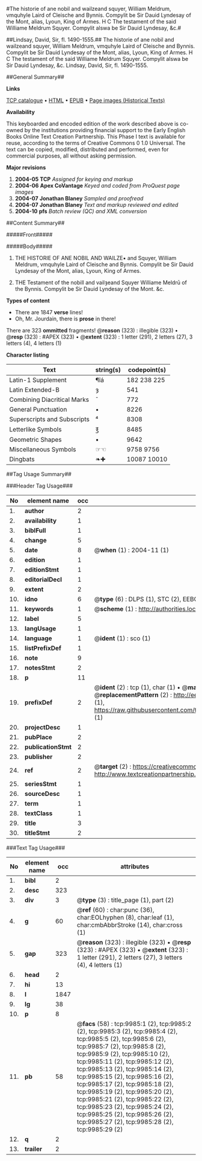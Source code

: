 #The historie of ane nobil and wailzeand squyer, William Meldrum, vmquhyle Laird of Cleische and Bynnis. Compylit be Sir Dauid Lyndesay of the Mont, alias, Lyoun, King of Armes. H C The testament of the said Williame Meldrum Squyer. Compylit alswa be Sir Dauid Lyndesay, &c.#

##Lindsay, David, Sir, fl. 1490-1555.##
The historie of ane nobil and wailzeand squyer, William Meldrum, vmquhyle Laird of Cleische and Bynnis. Compylit be Sir Dauid Lyndesay of the Mont, alias, Lyoun, King of Armes. H C The testament of the said Williame Meldrum Squyer. Compylit alswa be Sir Dauid Lyndesay, &c.
Lindsay, David, Sir, fl. 1490-1555.

##General Summary##

**Links**

[TCP catalogue](http://www.ota.ox.ac.uk/tcp/)  • 
[HTML](http://tei.it.ox.ac.uk/tcp/Texts-HTML/free/A05/A05554.html)  • 
[EPUB](http://tei.it.ox.ac.uk/tcp/Texts-EPUB/free/A05/A05554.epub) • 
[Page images (Historical Texts)](https://data.historicaltexts.jisc.ac.uk/view?pubId=eebo-99845105e&pageId=eebo-99845105e-9985-1)

**Availability**

This keyboarded and encoded edition of the
	       work described above is co-owned by the institutions
	       providing financial support to the Early English Books
	       Online Text Creation Partnership. This Phase I text is
	       available for reuse, according to the terms of Creative
	       Commons 0 1.0 Universal. The text can be copied,
	       modified, distributed and performed, even for
	       commercial purposes, all without asking permission.

**Major revisions**

1. __2004-05__ __TCP__ *Assigned for keying and markup*
1. __2004-06__ __Apex CoVantage__ *Keyed and coded from ProQuest page images*
1. __2004-07__ __Jonathan Blaney__ *Sampled and proofread*
1. __2004-07__ __Jonathan Blaney__ *Text and markup reviewed and edited*
1. __2004-10__ __pfs__ *Batch review (QC) and XML conversion*

##Content Summary##

#####Front#####

#####Body#####

1. THE HISTORIE OF ANE NOBIL AND WAILZE▪ and Squyer, William Meldrum, vmquhyle Laird of Cleische and Bynnis. Compylit be Sir Dauid Lyndesay of the Mont, alias, Lyoun, King of Armes.

1. THE Testament of the nobill and vailȝeand Squyer Williame Meldrū of the Bynnis. Compylit be Sir Dauid Lyndesay of the Mont. &c.

**Types of content**

  * There are 1847 **verse** lines!
  * Oh, Mr. Jourdain, there is **prose** in there!

There are 323 **ommitted** fragments! 
 @__reason__ (323) : illegible (323)  •  @__resp__ (323) : #APEX (323)  •  @__extent__ (323) : 1 letter (291), 2 letters (27), 3 letters (4), 4 letters (1)

**Character listing**


|Text|string(s)|codepoint(s)|
|---|---|---|
|Latin-1 Supplement|¶îá|182 238 225|
|Latin Extended-B|ȝ|541|
|Combining             Diacritical Marks|̄|772|
|General Punctuation|•|8226|
|Superscripts             and Subscripts|⁴|8308|
|Letterlike Symbols|℥|8485|
|Geometric Shapes|▪|9642|
|Miscellaneous Symbols|☞☜|9758 9756|
|Dingbats|❧✚|10087 10010|

##Tag Usage Summary##

###Header Tag Usage###

|No|element name|occ|attributes|
|---|---|---|---|
|1.|__author__|2||
|2.|__availability__|1||
|3.|__biblFull__|1||
|4.|__change__|5||
|5.|__date__|8| @__when__ (1) : 2004-11 (1)|
|6.|__edition__|1||
|7.|__editionStmt__|1||
|8.|__editorialDecl__|1||
|9.|__extent__|2||
|10.|__idno__|6| @__type__ (6) : DLPS (1), STC (2), EEBO-CITATION (1), PROQUEST (1), VID (1)|
|11.|__keywords__|1| @__scheme__ (1) : http://authorities.loc.gov/ (1)|
|12.|__label__|5||
|13.|__langUsage__|1||
|14.|__language__|1| @__ident__ (1) : sco (1)|
|15.|__listPrefixDef__|1||
|16.|__note__|9||
|17.|__notesStmt__|2||
|18.|__p__|11||
|19.|__prefixDef__|2| @__ident__ (2) : tcp (1), char (1)  •  @__matchPattern__ (2) : ([0-9\-]+):([0-9IVX]+) (1), (.+) (1)  •  @__replacementPattern__ (2) : http://eebo.chadwyck.com/downloadtiff?vid=$1&page=$2 (1), https://raw.githubusercontent.com/textcreationpartnership/Texts/master/tcpchars.xml#$1 (1)|
|20.|__projectDesc__|1||
|21.|__pubPlace__|2||
|22.|__publicationStmt__|2||
|23.|__publisher__|2||
|24.|__ref__|2| @__target__ (2) : https://creativecommons.org/publicdomain/zero/1.0/ (1), http://www.textcreationpartnership.org/docs/. (1)|
|25.|__seriesStmt__|1||
|26.|__sourceDesc__|1||
|27.|__term__|1||
|28.|__textClass__|1||
|29.|__title__|3||
|30.|__titleStmt__|2||


###Text Tag Usage###

|No|element name|occ|attributes|
|---|---|---|---|
|1.|__bibl__|2||
|2.|__desc__|323||
|3.|__div__|3| @__type__ (3) : title_page (1), part (2)|
|4.|__g__|60| @__ref__ (60) : char:punc (36), char:EOLhyphen (8), char:leaf (1), char:cmbAbbrStroke (14), char:cross (1)|
|5.|__gap__|323| @__reason__ (323) : illegible (323)  •  @__resp__ (323) : #APEX (323)  •  @__extent__ (323) : 1 letter (291), 2 letters (27), 3 letters (4), 4 letters (1)|
|6.|__head__|2||
|7.|__hi__|13||
|8.|__l__|1847||
|9.|__lg__|38||
|10.|__p__|8||
|11.|__pb__|58| @__facs__ (58) : tcp:9985:1 (2), tcp:9985:2 (2), tcp:9985:3 (2), tcp:9985:4 (2), tcp:9985:5 (2), tcp:9985:6 (2), tcp:9985:7 (2), tcp:9985:8 (2), tcp:9985:9 (2), tcp:9985:10 (2), tcp:9985:11 (2), tcp:9985:12 (2), tcp:9985:13 (2), tcp:9985:14 (2), tcp:9985:15 (2), tcp:9985:16 (2), tcp:9985:17 (2), tcp:9985:18 (2), tcp:9985:19 (2), tcp:9985:20 (2), tcp:9985:21 (2), tcp:9985:22 (2), tcp:9985:23 (2), tcp:9985:24 (2), tcp:9985:25 (2), tcp:9985:26 (2), tcp:9985:27 (2), tcp:9985:28 (2), tcp:9985:29 (2)|
|12.|__q__|2||
|13.|__trailer__|2||
